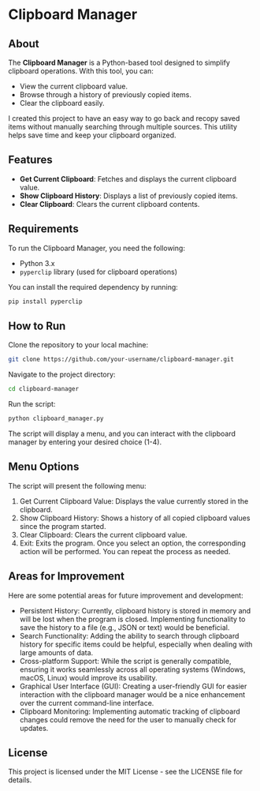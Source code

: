 # Clipboard Manager

## About

The **Clipboard Manager** is a Python-based tool designed to simplify clipboard operations. With this tool, you can:

- View the current clipboard value.
- Browse through a history of previously copied items.
- Clear the clipboard easily.

I created this project to have an easy way to go back and recopy saved items without manually searching through multiple sources. This utility helps save time and keep your clipboard organized.

## Features

- **Get Current Clipboard**: Fetches and displays the current clipboard value.
- **Show Clipboard History**: Displays a list of previously copied items.
- **Clear Clipboard**: Clears the current clipboard contents.

## Requirements

To run the Clipboard Manager, you need the following:

- Python 3.x
- `pyperclip` library (used for clipboard operations)

You can install the required dependency by running:

```bash
pip install pyperclip
```
## How to Run
Clone the repository to your local machine:

```bash
git clone https://github.com/your-username/clipboard-manager.git
```
Navigate to the project directory:

```bash
cd clipboard-manager
```
Run the script:


```bash
python clipboard_manager.py
```
The script will display a menu, and you can interact with the clipboard manager by entering your desired choice (1-4).

## Menu Options
The script will present the following menu:

1. Get Current Clipboard Value: Displays the value currently stored in the clipboard.
2. Show Clipboard History: Shows a history of all copied clipboard values since the program started.
3. Clear Clipboard: Clears the current clipboard value.
4. Exit: Exits the program.
Once you select an option, the corresponding action will be performed. You can repeat the process as needed.

## Areas for Improvement
Here are some potential areas for future improvement and development:

- Persistent History: Currently, clipboard history is stored in memory and will be lost when the program is closed. Implementing functionality to save the history to a file (e.g., JSON or text) would be beneficial.
- Search Functionality: Adding the ability to search through clipboard history for specific items could be helpful, especially when dealing with large amounts of data.
- Cross-platform Support: While the script is generally compatible, ensuring it works seamlessly across all operating systems (Windows, macOS, Linux) would improve its usability.
- Graphical User Interface (GUI): Creating a user-friendly GUI for easier interaction with the clipboard manager would be a nice enhancement over the current command-line interface.
- Clipboard Monitoring: Implementing automatic tracking of clipboard changes could remove the need for the user to manually check for updates.

## License
This project is licensed under the MIT License - see the LICENSE file for details.







